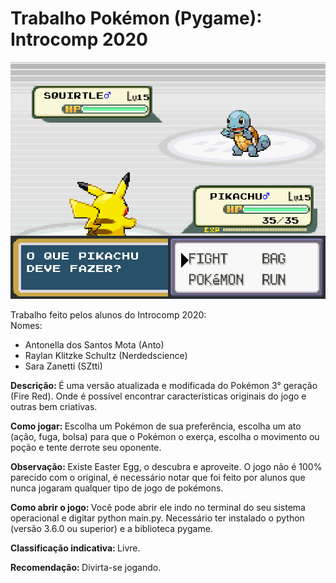 # Trabalho Pokémon (Pygame): Introcomp 2020

![alt print](image.png)

Trabalho feito pelos alunos do Introcomp 2020:<br>
Nomes:
<ul>
<li>Antonella dos Santos Mota (Anto)</li>
<li>Raylan Klitzke Schultz (Nerdedscience)</li>
<li>Sara Zanetti (SZtti)</li>
</ul>
<p><b>Descrição: </b>É uma versão atualizada e modificada do Pokémon 3° geração (Fire Red). Onde é possível encontrar características originais do jogo e outras bem criativas.</p>
<p><b>Como jogar: </b>Escolha um Pokémon de sua preferência, escolha um ato (ação, fuga, bolsa) para que o Pokémon o exerça, escolha o movimento ou poção e tente derrote seu oponente.</p>
<p><b>Observação: </b>Existe Easter Egg, o descubra e aproveite. O jogo não é 100% parecido com o original, é necessário notar que foi feito por alunos que nunca jogaram qualquer tipo de jogo de pokémons.</p>
<p><b>Como abrir o jogo: </b>Você pode abrir ele indo no terminal do seu sistema operacional e digitar python main.py.
Necessário ter instalado o python (versão 3.6.0 ou superior) e a biblioteca pygame.</p>
<p><b>Classificação indicativa: </b>Livre.</p>
<b>Recomendação: </b>Divirta-se jogando.
